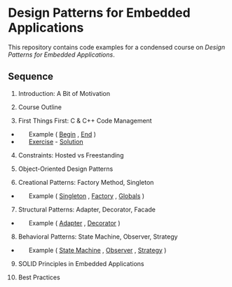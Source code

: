 # Design Patterns for Embedded Applications

This repository contains code examples for a condensed course on *Design Patterns for Embedded Applications*.



## Sequence

  01. Introduction: A Bit of Motivation
  
  02. Course Outline

  03. First Things First: C & C++ Code Management
  * &nbsp; &nbsp; &nbsp;   Example ( [Begin](./Src/03.%20First%20Things%20First/Example/Begin) , [End](./Src/03.%20First%20Things%20First/Example/End) )
  * &nbsp; &nbsp; &nbsp;   [Exercise](./Src/03.%20First%20Things%20First/Exercise) - [Solution](./Src/03.%20First%20Things%20First/Exercise-Soln)

  04. Constraints: Hosted vs Freestanding
  
  05. Object-Oriented Design Patterns
  
  06. Creational Patterns: Factory Method, Singleton
  * &nbsp; &nbsp; &nbsp;   Example ( [Singleton](./Src/06.%20Creational%20Patterns/Ex1-Singleton) , [Factory](./Src/06.%20Creational%20Patterns/Ex2-Factory) , [Globals](./Src/06.%20Creational%20Patterns/Ex3-Globals) )

  07. Structural Patterns: Adapter, Decorator, Facade
  * &nbsp; &nbsp; &nbsp;   Example ( [Adapter](./Src/07.%20Structural%20Patterns/Ex1-Adapter) , [Decorator](./Src/07.%20Structural%20Patterns/Ex2-Decorator) )
  
  08. Behavioral Patterns: State Machine, Observer, Strategy
  * &nbsp; &nbsp; &nbsp;   Example ( [State Machine](./Src/08.%20Behavioral%20Patterns/Ex1-StateMachine) , [Observer](./Src/08.%20Behavioral%20Patterns/Ex2-Observer) , [Strategy](./Src/08.%20Behavioral%20Patterns/Ex3-Strategy) )
  
  09. SOLID Principles in Embedded Applications
  
  10. Best Practices




  